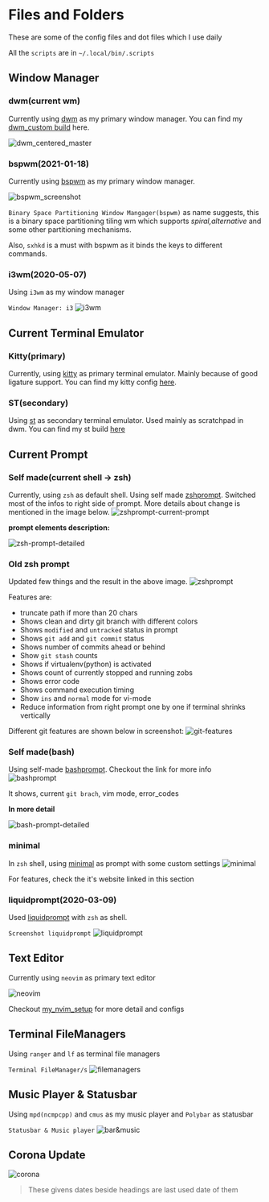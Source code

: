 # Files and Folders

These are some of the config files and dot files which I use daily

All the `scripts` are in `~/.local/bin/.scripts`

## Window Manager

### dwm(current wm)
Currently using [dwm](https://dwm.suckless.org) as my primary window manager. You can find my [dwm_custom build](https://github.com/coolabhays/dwm_custom.git) here.

![dwm_centered_master](./.local/bin/screenshots/dwm-centered-mastered.png)

### bspwm(2021-01-18)
Currently using [bspwm](https://github.com/baskerville/bspwm) as my primary
window manager.

![bspwm_screenshot](.local/bin/screenshots/bspwm_ss.png)

`Binary Space Partitioning Window Mangager(bspwm)` as name suggests, this is
a binary space partitioning tiling wm which supports _spiral,alternative_ and
some other partitioning mechanisms.

Also, `sxhkd` is a must with bspwm as it binds the keys to different commands.

### i3wm(2020-05-07)
Using `i3wm` as my window manager

`Window Manager: i3`
![i3wm](.local/bin/screenshots/window_manageri3.png)


## Current Terminal Emulator

### Kitty(primary)

Currently, using [kitty](https://sw.kovidgoyal.net/kitty/) as primary terminal emulator. Mainly because of good ligature support. You can find my kitty config [here](https://github.com/coolabhays/my-config-files/tree/master/.config/kitty).

### ST(secondary)

Using [st](https://st.suckless.org) as secondary terminal emulator. Used mainly as scratchpad in dwm. You can find my st build [here](https://github.com/coolabhays/st_custom.git)

## Current Prompt

### Self made(current shell -> zsh)

Currently, using `zsh` as default shell. Using self made [zshprompt](https://github.com/coolabhays/my-config-files/blob/master/.zsh/current_prompt.zsh). Switched most of the infos to right side of prompt. More details about change is mentioned in the image below.
![zshprompt-current-prompt](./.local/bin/screenshots/current-prompt-nobg.png)


**prompt elements description:**

![zsh-prompt-detailed](./.local/bin/screenshots/zsh-prompt-detailed.png)

### Old zsh prompt

Updated few things and the result in the above image.
![zshprompt](.local/bin/screenshots/current_zsh_prompt.png)

Features are:
* truncate path if more than 20 chars
* Shows clean and dirty git branch with different colors
* Shows `modified` and `untracked` status in prompt
* Shows `git add` and `git commit` status
* Shows number of commits ahead or behind
* Show `git stash` counts
* Shows if virtualenv(python) is activated
* Shows count of currently stopped and running zobs
* Shows error code
* Shows command execution timing
* Show `ins` and `normal` mode for vi-mode
* Reduce information from right prompt one by one if terminal shrinks vertically

Different git features are shown below in screenshot:
![git-features](.local/bin/screenshots/git_features_current_prompt.png)

### Self made(bash)
Using self-made [bashprompt](https://github.com/coolabhays/my-config-files/blob/master/.bashrc). Checkout the link for more info
![bashprompt](.local/bin/screenshots/bashprompt.png)

It shows, current `git brach`, vim mode, error_codes


**In more detail**

![bash-prompt-detailed](./.local/bin/screenshots/bash-prompt-detailed.png)


### minimal
In `zsh` shell, using [minimal](https://github.com/subnixr/minimal) as prompt with some custom settings
![minimal](.local/bin/screenshots/minimal_zsh.png)

For features, check the it's website linked in this section


### liquidprompt(2020-03-09)

Used [liquidprompt](https://github.com/nojhan/liquidprompt) with `zsh` as shell.

`Screenshot liquidprompt`
![liquidprompt](.local/bin/screenshots/liquidpromptss.png)


## Text Editor

Currently using `neovim` as primary text editor

![neovim](.local/bin/screenshots/nvim_setup1.png)

Checkout [my_nvim_setup](https://github.com/coolabhays/nvim) for more detail and configs


## Terminal FileManagers
Using `ranger` and `lf` as terminal file managers

`Terminal FileManager/s`
![filemanagers](.local/bin/screenshots/filemangers_term.png)


## Music Player & Statusbar
Using `mpd(ncmpcpp)` and `cmus` as my music player and `Polybar` as statusbar

`Statusbar & Music player`
![bar&music](.local/bin/screenshots/ncmpcpp&polybar.png)

## Corona Update
![corona](.local/bin/screenshots/corona_check.png)

> These givens dates beside headings are last used date of them
